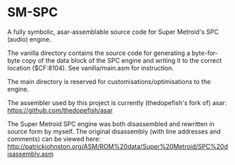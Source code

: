 # SM-SPC
A fully symbolic, asar-assemblable source code for Super Metroid's SPC (audio) engine.

The vanilla directory contains the source code for generating a byte-for-byte copy of the data block of the SPC engine and writing it to the correct location ($CF:8104). See vanilla/main.asm for instruction.

The main directory is reserved for customisations/optimisations to the engine.

The assembler used by this project is currently (thedopefish's fork of) asar: https://github.com/thedopefish/asar

The Super Metroid SPC engine was both disassembled and rewritten in source form by myself.
The original disassembly (with line addresses and comments) can be viewed here: http://patrickjohnston.org/ASM/ROM%20data/Super%20Metroid/SPC%20disassembly.asm
